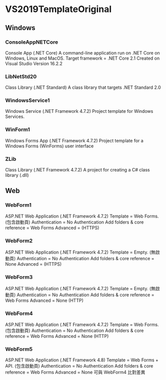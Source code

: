 # VS2019TemplateOriginal
## Windows
### ConsoleAppNETCore
Console App (.NET Core)
A command-line application run on .NET Core on Windows, Linux and MacOS.
Target framework = .NET Core 2.1
Created on Visual Studio Version 16.2.2

### LibNetStd20
Class Library (.NET Standard)
A class library that targets .NET Standard 2.0

### WindowsService1
Windows Service (.NET Framework 4.7.2)
Project template for Windows Services.


### WinForm1
Windows Forms App (.NET Framework 4.7.2)
Project template for a Windows Forms (WinForms) user interface

### ZLib
Class Library (.NET Framework 4.7.2)
A project for creating a C# class library (.dll)



## Web
### WebForm1
ASP.NET Web Application (.NET Framework 4.7.2)
Template = Web Forms. (包含啟動頁)
Authentication = No Authentication
Add folders & core reference = Web Forms
Advanced = (HTTPS)

### WebForm2
ASP.NET Web Application (.NET Framework 4.7.2)
Template = Empty. (無啟動頁)
Authentication = No Authentication
Add folders & core reference = None
Advanced = (HTTPS)

### WebForm3
ASP.NET Web Application (.NET Framework 4.7.2)
Template = Empty. (無啟動頁)
Authentication = No Authentication
Add folders & core reference = Web Forms
Advanced = None (HTTP)

### WebForm4
ASP.NET Web Application (.NET Framework 4.7.2)
Template = Web Forms. (包含啟動頁)
Authentication = No Authentication
Add folders & core reference = Web Forms
Advanced = None (HTTP)

### WebForm5
ASP.NET Web Application (.NET Framework 4.8)
Template = Web Forms + API. (包含啟動頁) 
Authentication = No Authentication
Add folders & core reference = Web Forms
Advanced = None
可與 WebForm4 比對差異
